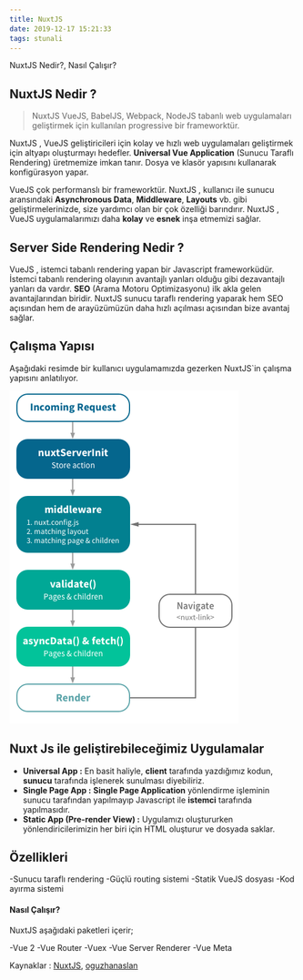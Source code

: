 ```yaml
---
title: NuxtJS
date: 2019-12-17 15:21:33
tags: stunali
---
```


NuxtJS Nedir?, Nasıl Çalışır?

<!-- more -->

## NuxtJS Nedir ?

> NuxtJS VueJS, BabelJS, Webpack, NodeJS tabanlı web uygulamaları geliştirmek için kullanılan progressive bir frameworktür.

NuxtJS , VueJS geliştiricileri için kolay ve hızlı web uygulamaları geliştirmek için altyapı oluşturmayı hedefler. **Universal Vue Application** (Sunucu Taraflı Rendering) üretmemize imkan tanır. Dosya ve klasör yapısını kullanarak konfigürasyon yapar.

VueJS çok performanslı bir frameworktür. NuxtJS , kullanıcı ile sunucu aransındaki **Asynchronous Data**, **Middleware**, **Layouts** vb. gibi geliştirmelerinizde, size yardımcı olan bir çok özelliği barındırır. NuxtJS , VueJS uygulamalarımızı daha **kolay** ve **esnek** inşa etmemizi sağlar.

## Server Side Rendering Nedir ?

VueJS , istemci tabanlı rendering yapan bir Javascript frameworküdür. İstemci tabanlı rendering olayının avantajlı yanları olduğu gibi dezavantajlı yanları da vardır.
**SEO** (Arama Motoru Optimizasyonu) ilk akla gelen avantajlarından biridir. NuxtJS sunucu taraflı rendering yaparak hem SEO açısından hem de arayüzümüzün daha hızlı açılması açısından bize avantaj sağlar.

## Çalışma Yapısı

Aşağıdaki resimde bir kullanıcı uygulamamızda gezerken NuxtJS`in çalışma yapısını anlatılıyor.

![NuxtJS Çalışma Yapısı](./Nuxt-JS/NuxtJS.png "NuxtJS Çalışma Yapısı")

## Nuxt Js ile geliştirebileceğimiz Uygulamalar

- **Universal App :** En basit haliyle, **client** tarafında yazdığımız kodun, **sunucu** tarafında işlenerek sunulması diyebiliriz.
- **Single Page App :** **Single Page Application** yönlendirme işleminin sunucu tarafından yapılmayıp Javascript ile **istemci** tarafında yapılmasıdır.
- **Static App (Pre-render View) :** Uygulamızı oluştururken yönlendiricilerimizin her biri için HTML oluşturur ve dosyada saklar.

## Özellikleri

-Sunucu taraflı rendering
-Güçlü routing sistemi
-Statik VueJS dosyası
-Kod ayırma sistemi

#### Nasıl Çalışır?

NuxtJS aşağıdaki paketleri içerir;

-Vue 2
-Vue Router
-Vuex
-Vue Server Renderer
-Vue Meta

Kaynaklar : [NuxtJS](https://nuxtjs.org/guide), [oguzhanaslan](https://oguzhan.in/nuxt-js-universal-vue-js-applications/)
